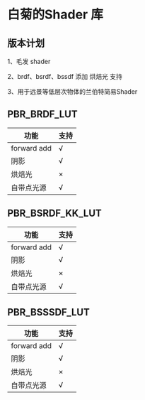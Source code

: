 # 白菊的Shader 库

## 版本计划
1、毛发 shader 

2、brdf、bsrdf、bssdf 添加 烘焙光 支持

3、用于远景等低层次物体的兰伯特简易Shader

## PBR_BRDF_LUT

| 功能 | 支持 |
| --- | --- |
| forward add | √ |
| 阴影 | √ |
| 烘焙光 | × |
| 自带点光源 | √ |

## PBR_BSRDF_KK_LUT
| 功能 | 支持 |
| --- | --- |
| forward add | √ |
| 阴影 | √ |
| 烘焙光 | × |
| 自带点光源 | √ |

## PBR_BSSSDF_LUT
| 功能 | 支持 |
| --- | --- |
| forward add | √ |
| 阴影 | √ |
| 烘焙光 | × |
| 自带点光源 | √ |
